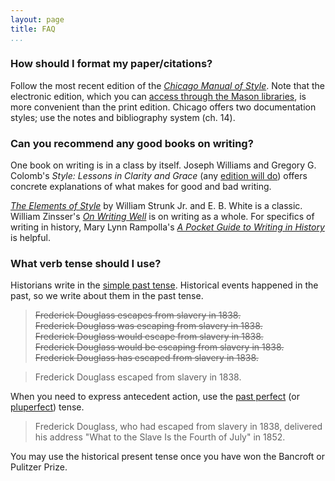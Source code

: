 ```yaml
---
layout: page
title: FAQ
...
```


### How should I format my paper/citations?

Follow the most recent edition of the *[Chicago Manual of Style](http://www.amazon.com/gp/product/0226104206/ref=as_li_tl?ie=UTF8&camp=1789&creative=390957&creativeASIN=0226104206&linkCode=as2&tag=thebacgla-20&linkId=VGU4CJLFQSD2Z4ZS)*. Note that the electronic edition, which you can [access through the Mason libraries](http://magik.gmu.edu/cgi-bin/Pwebrecon.cgi?BBID=1965471), is more convenient than the print edition. Chicago offers two documentation styles; use the notes and bibliography system (ch. 14).

### Can you recommend any good books on writing?

One book on writing is in a class by itself. Joseph Williams and Gregory
G. Colomb's *Style: Lessons in Clarity and Grace* (any [edition will
do](http://www.amazon.com/gp/product/0321898680/ref=as_li_tl?ie=UTF8&camp=1789&creative=390957&creativeASIN=0321898680&linkCode=as2&tag=thebacgla-20&linkId=7UR2DFH6ZKUX47ND))
offers concrete explanations of what makes for good and bad writing. 

*[The Elements of
Style](http://www.amazon.com/gp/product/020530902X/ref=as_li_tl?ie=UTF8&camp=1789&creative=390957&creativeASIN=020530902X&linkCode=as2&tag=thebacgla-20&linkId=TNVXJPB2NKQH4SRC)*
by William Strunk Jr. and E. B. White is a classic. William Zinsser's *[On
Writing
Well](http://www.amazon.com/gp/product/0060891548/ref=as_li_tl?ie=UTF8&camp=1789&creative=390957&creativeASIN=0060891548&linkCode=as2&tag=thebacgla-20&linkId=OQC2OZ6SVX6TO2OW)*
is on writing as a whole. For specifics of writing in history, Mary Lynn
Rampolla's *[A Pocket Guide to Writing in
History](http://www.amazon.com/gp/product/0312610416/ref=as_li_tl?ie=UTF8&camp=1789&creative=390957&creativeASIN=0312610416&linkCode=as2&tag=thebacgla-20&linkId=V5LHKEGSHRAGUKU5)*
is helpful.

### What verb tense should I use?

Historians write in the [simple past
tense](http://en.wikipedia.org/wiki/Simple_past). Historical events
happened in the past, so we write about them in the past tense.

> ~~Frederick Douglass escapes from slavery in 1838.~~\
> ~~Frederick Douglass was escaping from slavery in 1838.~~\
> ~~Frederick Douglass would escape from slavery in 1838.~~\
> ~~Frederick Douglass would be escaping from slavery in 1838.~~\
> ~~Frederick Douglass has escaped from slavery in 1838.~~

> Frederick Douglass escaped from slavery in 1838.

When you need to express antecedent action, use the [past
perfect](http://en.wikipedia.org/wiki/Pluperfect) (or
[pluperfect](http://en.wikipedia.org/wiki/Pluperfect)) tense.

> Frederick Douglass, who had escaped from slavery in 1838, delivered
> his address "What to the Slave Is the Fourth of July" in 1852.

You may use the historical present tense once you have won the Bancroft
or Pulitzer Prize.
